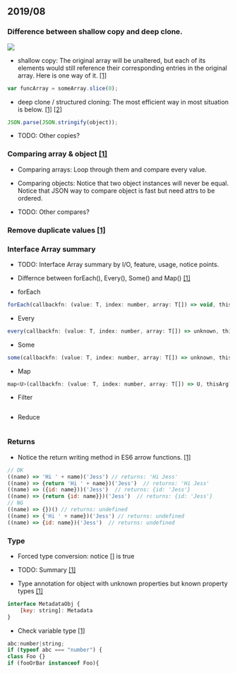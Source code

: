 
## 2019/08

### Difference between shallow copy and deep clone.

![](https://miro.medium.com/max/390/0*RGt-o4ovYiIt_9nS.)

- shallow copy: The original array will be unaltered, but each of its elements would still reference their corresponding entries in the original array. Here is one way of it. [[1]](https://stackoverflow.com/questions/14491405/javascript-passing-arrays-to-functions-by-value-leaving-original-array-unaltere)
```javascript
var funcArray = someArray.slice(0);
```

- deep clone / structured cloning: The most efficient way in most situation is below. [[1]](https://stackoverflow.com/questions/122102/what-is-the-most-efficient-way-to-deep-clone-an-object-in-javascript) [[2]](https://stackoverflow.com/questions/122102/what-is-the-most-efficient-way-to-deep-clone-an-object-in-javascript/10916838#10916838)
```javascript
JSON.parse(JSON.stringify(object));
```

- TODO: Other copies?

### Comparing array & object [[1]](https://stackoverflow.com/questions/7837456/how-to-compare-arrays-in-javascript)

- Comparing arrays: Loop through them and compare every value.

- Comparing objects: Notice that two object instances will never be equal. Notice that JSON way to compare object is fast but need attrs to be ordered.

- TODO: Other compares?

### Remove duplicate values [[1]](https://stackoverflow.com/questions/9229645/remove-duplicate-values-from-js-array)

### Interface Array<T> summary

- TODO: Interface Array<T> summary by I/O, feature, usage, notice points.

- Differnce between forEach(), Every(), Some() and Map() [[1]](https://stackoverflow.com/questions/7340893/what-is-the-difference-between-map-every-and-foreach)

- forEach
```javascript
forEach(callbackfn: (value: T, index: number, array: T[]) => void, thisArg?: any): void;
```

- Every
```javascript
every(callbackfn: (value: T, index: number, array: T[]) => unknown, thisArg?: any): boolean;
```

- Some
```javascript
some(callbackfn: (value: T, index: number, array: T[]) => unknown, thisArg?: any): boolean;
```

- Map
```javascript
map<U>(callbackfn: (value: T, index: number, array: T[]) => U, thisArg?: any): U[];
```

- Filter
```javascript

```

- Reduce
```javascript

```

### Returns

- Notice the return writing method in ES6 arrow functions. [[1]](https://stackoverflow.com/questions/28889450/when-should-i-use-return-in-es6-arrow-functions)

```javascript
// OK
((name) => 'Hi ' + name)('Jess') // returns: 'Hi Jess'
((name) => {return 'Hi ' + name})('Jess')  // returns: 'Hi Jess'
((name) => ({id: name}))('Jess')  // returns: {id: 'Jess'}
((name) => {return {id: name}})('Jess')  // returns: {id: 'Jess'}
// NG
((name) => {})() // returns: undefined
((name) => {'Hi ' + name})('Jess') // returns: undefined
((name) => {id: name})('Jess')  // returns: undefined
```

### Type

- Forced type conversion: notice [] is true

- TODO: Summary [[1]](https://www.w3schools.com/js/js_type_conversion.asp)

- Type annotation for object with unknown properties but known property types [[1]](https://github.com/Microsoft/TypeScript/issues/7803)

```javascript
interface MetadataObj {
    [key: string]: Metadata
}
```

- Check variable type [[1]](https://stackoverflow.com/questions/35546421/how-to-get-a-variable-type-in-typescript)

```javascript
abc:number|string;
if (typeof abc === "number") {
class Foo {}
if (fooOrBar instanceof Foo){
```

